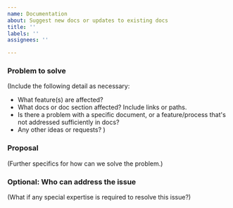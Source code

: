 ```yaml
---
name: Documentation
about: Suggest new docs or updates to existing docs
title: ''
labels: ''
assignees: ''

---
```


### Problem to solve

(Include the following detail as necessary:
* What feature(s) are affected?
* What docs or doc section affected? Include links or paths.
* Is there a problem with a specific document, or a feature/process that's not addressed sufficiently in docs?
* Any other ideas or requests?
)

### Proposal

(Further specifics for how can we solve the problem.)

### Optional: Who can address the issue

(What if any special expertise is required to resolve this issue?)

